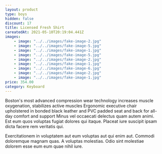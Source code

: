 ```yaml
---
layout: product
type: boys
hidden: false
discount: 17
title: Licensed Fresh Shirt
careatedAt: 2021-05-10T20:19:04.441Z
images:
    - image: "../../images/fake-image-2.jpg"
    - image: "../../images/fake-image-5.jpg"
    - image: "../../images/fake-image-1.jpg"
    - image: "../../images/fake-image-5.jpg"
    - image: "../../images/fake-image-2.jpg"
    - image: "../../images/fake-image-1.jpg"
    - image: "../../images/fake-image-6.jpg"
    - image: "../../images/fake-image-2.jpg"
    - image: "../../images/fake-image-1.jpg"
price: 354.00
category: Keyboard
---
```

Boston's most advanced compression wear technology increases muscle oxygenation, stabilizes active muscles
Ergonomic executive chair upholstered in bonded black leather and PVC padded seat and back for all-day comfort and support
Minus vel occaecati delectus quam autem animi. Est eum quos voluptas fugiat dolores qui itaque. Placeat iure suscipit ipsam dicta facere rem veritatis qui.
 Exercitationem in voluptatem aut eum voluptas aut qui enim aut. Commodi doloremque magnam quas. A voluptas molestias. Odio sint molestiae dolorem esse eum eum quae nihil iure.
